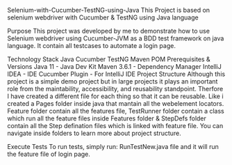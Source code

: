 Selenium-with-Cucumber-TestNG-using-Java
This Project is based on selenium webdriver with Cucumber & TestNG using Java language

Purpose
This project was developed by me to demonstrate how to use Selenium webdriver using Cucumber-JVM as a BDD test framework on java language. It contain all testcases to automate a login page.

Technology Stack
Java
Cucumber
TestNG
Maven
POM
Prerequisites & Versions
Java 11 - Java Dev Kit
Maven 3.6.1 - Dependency Manager
IntelliJ IDEA - IDE
Cucumber Plugin - For IntelliJ IDE
Project Structure
Although this project is a simple demo project but in large projects it plays an important role from the maintability, accessibility, and reusability standpoint. Therfore I have created a different file for each thing so that it can be reusable. Like i created a Pages folder inside java that mantain all the webelement locators. Feature folder contain all the features file, TestRunner folder contain a class which run all the feature files inside Features folder & StepDefs folder contain all the Step defination files which is linked with feature file. You can navigate inside folders to learn more about project structure.

Execute Tests
To run tests, simply run: RunTestNew.java file and it will run the feature file of login page.
